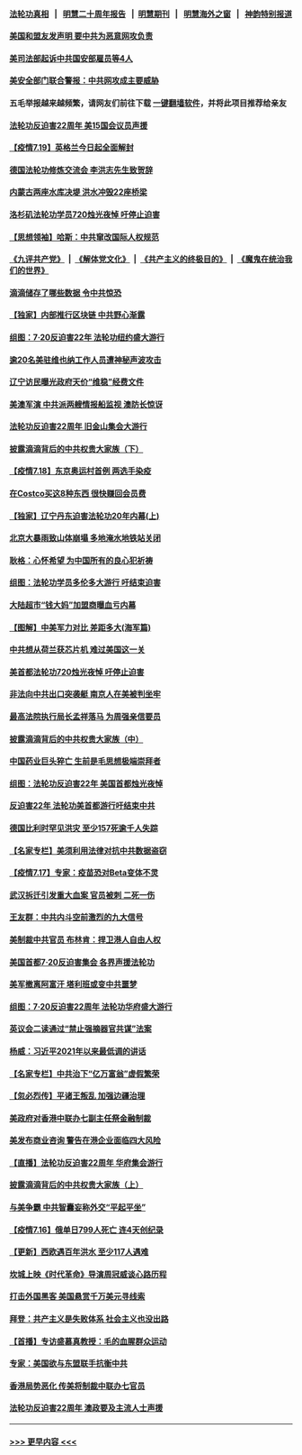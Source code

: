 #### [法轮功真相](https://github.com/gfw-breaker/truth/blob/master/README.md?t=0) &nbsp;&nbsp;|&nbsp;&nbsp; [明慧二十周年报告](https://github.com/gfw-breaker/mh-reports/blob/master/README.md?t=0) &nbsp;&nbsp;|&nbsp;&nbsp;[明慧期刊](https://github.com/gfw-breaker/mh-qikan) &nbsp;&nbsp;|&nbsp;&nbsp; [明慧海外之窗](https://github.com/gfw-breaker/mh-news/blob/master/README.md?t=0) &nbsp;&nbsp;|&nbsp;&nbsp; [神韵特别报道](https://github.com/gfw-breaker/mh-news/blob/master/shenyun.md?t=0)
#### [美国和盟友发声明 要中共为恶意网攻负责](../pages/nf4514/n13099486.md?t=07200451) 
#### [美司法部起诉中共国安部雇员等4人](../pages/nf4514/n13099431.md?t=07200451) 
#### [美安全部门联合警报：中共网攻成主要威胁](../pages/nf4514/n13098721.md?t=07200451) 
#### 五毛举报越来越频繁，请网友们前往下载 [一键翻墙软件](https://github.com/gfw-breaker/ssr-accounts)，并将此项目推荐给亲友
#### [法轮功反迫害22周年 美15国会议员声援](../pages/nf4514/n13092115.md?t=07200451) 
#### [【疫情7.19】英格兰今日起全面解封](../pages/nf4514/n13098843.md?t=07200451) 
#### [德国法轮功修炼交流会 李洪志先生致贺辞](../pages/nf4514/n13098794.md?t=07200451) 
#### [内蒙古两座水库决堤 洪水冲毁22座桥梁](../pages/nf4514/n13098925.md?t=07200451) 
#### [洛杉矶法轮功学员720烛光夜悼 吁停止迫害](../pages/nf4514/n13098757.md?t=07200451) 
#### [【思想领袖】哈斯：中共窜改国际人权规范](../pages/nf4514/n13053647.md?t=07200451) 
#### [《九评共产党》](https://github.com/begood0513/9ping.md/blob/master/README.md) &nbsp;|&nbsp; [《解体党文化》](../../../../jtdwh.md/blob/master/README.md)  &nbsp;|&nbsp; [《共产主义的终极目的》](../../../../gczydzjmd.md/blob/master/README.md) &nbsp;|&nbsp; [《魔鬼在统治我们的世界》](../../../../mgztzwmdsj.md/blob/master/README.md) 
#### [滴滴储存了哪些数据 令中共惊恐](../pages/nf4514/n13097858.md?t=07200451) 
#### [【独家】内部推行区块链 中共野心渐露](../pages/nf4514/n13094145.md?t=07200451) 
#### [组图：7·20反迫害22年 法轮功纽约盛大游行](../pages/nf4514/n13097490.md?t=07200451) 
#### [逾20名美驻维也纳工作人员遭神秘声波攻击](../pages/nf4514/n13097477.md?t=07200451) 
#### [辽宁访民曝光政府天价“维稳”经费文件](../pages/nf4514/n13097268.md?t=07200451) 
#### [美澳军演 中共派两艘情报船监视 澳防长惊讶](../pages/nf4514/n13097237.md?t=07200451) 
#### [法轮功反迫害22周年 旧金山集会大游行](../pages/nf4514/n13096773.md?t=07200451) 
#### [披露滴滴背后的中共权贵大家族（下）](../pages/nf4514/n13094113.md?t=07200451) 
#### [【疫情7.18】东京奥运村首例 两选手染疫](../pages/nf4514/n13096752.md?t=07200451) 
#### [在Costco买这8种东西 很快赚回会员费](../pages/nf4514/n13089640.md?t=07200451) 
#### [【独家】辽宁丹东迫害法轮功20年内幕(上)](../pages/nf4514/n13089103.md?t=07200451) 
#### [北京大暴雨致山体崩塌 多地淹水地铁站关闭](../pages/nf4514/n13096568.md?t=07200451) 
#### [耿格：心怀希望 为中国所有的良心犯祈祷](../pages/nf4514/n13096417.md?t=07200451) 
#### [组图：法轮功学员多伦多大游行 吁结束迫害](../pages/nf4514/n13096311.md?t=07200451) 
#### [大陆超市“钱大妈”加盟商曝血亏内幕](../pages/nf4514/n13096080.md?t=07200451) 
#### [【图解】中美军力对比 差距多大(海军篇)](../pages/nf4514/n13091904.md?t=07200451) 
#### [中共想从荷兰获芯片机 难过美国这一关](../pages/nf4514/n13095864.md?t=07200451) 
#### [美首都法轮功720烛光夜悼 吁停止迫害](../pages/nf4514/n13095574.md?t=07200451) 
#### [非法向中共出口突袭艇 南京人在美被判坐牢](../pages/nf4514/n13095544.md?t=07200451) 
#### [最高法院执行局长孟祥落马 为周强亲信要员](../pages/nf4514/n13095758.md?t=07200451) 
#### [披露滴滴背后的中共权贵大家族（中）](../pages/nf4514/n13094096.md?t=07200451) 
#### [中国药业巨头猝亡 生前是毛思想极端崇拜者](../pages/nf4514/n13095676.md?t=07200451) 
#### [组图：法轮功反迫害22年 美国首都烛光夜悼](../pages/nf4514/n13094603.md?t=07200451) 
#### [反迫害22年 法轮功美首都游行吁结束中共](../pages/nf4514/n13094283.md?t=07200451) 
#### [德国比利时罕见洪灾 至少157死逾千人失踪](../pages/nf4514/n13095530.md?t=07200451) 
#### [【名家专栏】美须利用法律对抗中共数据盗窃](../pages/nf4514/n13090954.md?t=07200451) 
#### [【疫情7.17】专家：疫苗恐对Beta变体不灵](../pages/nf4514/n13095336.md?t=07200451) 
#### [武汉拆迁引发重大血案 官员被刺 二死一伤](../pages/nf4514/n13094713.md?t=07200451) 
#### [王友群：中共内斗空前激烈的九大信号](../pages/nf4514/n13094266.md?t=07200451) 
#### [美制裁中共官员 布林肯：捍卫港人自由人权](../pages/nf4514/n13094295.md?t=07200451) 
#### [美国首都7·20反迫害集会 各界声援法轮功](../pages/nf4514/n13093900.md?t=07200451) 
#### [美军撤离阿富汗 塔利班或变中共噩梦](../pages/nf4514/n13094370.md?t=07200451) 
#### [组图：7·20反迫害22周年 法轮功华府盛大游行](../pages/nf4514/n13094319.md?t=07200451) 
#### [英议会二读通过“禁止强摘器官共谋”法案](../pages/nf4514/n13094147.md?t=07200451) 
#### [杨威：习近平2021年以来最低调的讲话](../pages/nf4514/n13094137.md?t=07200451) 
#### [【名家专栏】中共治下“亿万富翁”虚假繁荣](../pages/nf4514/n13090860.md?t=07200451) 
#### [【忽必烈传】平诸王叛乱 加强边疆治理](../pages/nf4514/n13071964.md?t=07200451) 
#### [美政府对香港中联办七副主任祭金融制裁](../pages/nf4514/n13093952.md?t=07200451) 
#### [美发布商业咨询 警告在港企业面临四大风险](../pages/nf4514/n13093863.md?t=07200451) 
#### [【直播】法轮功反迫害22周年 华府集会游行](../pages/nf4514/n13086810.md?t=07200451) 
#### [披露滴滴背后的中共权贵大家族（上）](../pages/nf4514/n13093989.md?t=07200451) 
#### [与美争霸 中共智囊妄称外交“平起平坐”](../pages/nf4514/n13087656.md?t=07200451) 
#### [【疫情7.16】俄单日799人死亡 连4天创纪录](../pages/nf4514/n13093112.md?t=07200451) 
#### [【更新】西欧遇百年洪水 至少117人遇难](../pages/nf4514/n13090843.md?t=07200451) 
#### [坎城上映《时代革命》导演周冠威谈心路历程](../pages/nf4514/n13092410.md?t=07200451) 
#### [打击外国黑客 美国悬赏千万美元寻线索](../pages/nf4514/n13092759.md?t=07200451) 
#### [拜登：共产主义是失败体系 社会主义也没出路](../pages/nf4514/n13092437.md?t=07200451) 
#### [【首播】专访盛慕真教授：毛的血腥群众运动](../pages/nf4514/n13091782.md?t=07200451) 
#### [专家：美国欲与东盟联手抗衡中共](../pages/nf4514/n13091986.md?t=07200451) 
#### [香港局势恶化 传美将制裁中联办七官员](../pages/nf4514/n13092036.md?t=07200451) 
#### [法轮功反迫害22周年 澳政要及主流人士声援](../pages/nf4514/n13090065.md?t=07200451) 

----
#### [ >>> 更早内容 <<< ](../indexes/nf4514-earlier.md)
